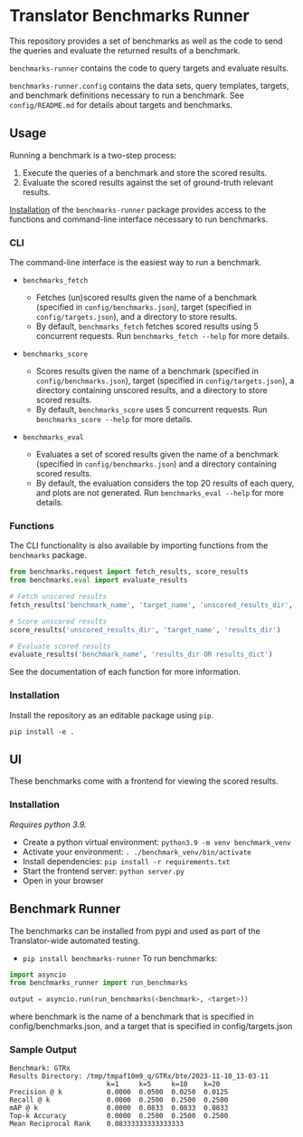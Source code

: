 # Translator Benchmarks Runner

This repository provides a set of benchmarks as well as the code to send the queries and evaluate the returned results of a benchmark.

`benchmarks-runner` contains the code to query targets and evaluate results.

`benchmarks-runner.config` contains the data sets, query templates, targets, and benchmark definitions necessary to run a benchmark. See `config/README.md` for details about targets and benchmarks.

## Usage
Running a benchmark is a two-step process:
1. Execute the queries of a benchmark and store the scored results.
2. Evaluate the scored results against the set of ground-truth relevant results.

[Installation](#installation) of the `benchmarks-runner` package provides access to the functions and command-line interface necessary to run benchmarks.
### CLI
The command-line interface is the easiest way to run a benchmark.

- `benchmarks_fetch`
    - Fetches (un)scored results given the name of a benchmark (specified in `config/benchmarks.json`), target (specified in `config/targets.json`), and a directory to store results.
    - By default, `benchmarks_fetch` fetches scored results using 5 concurrent requests. Run `benchmarks_fetch --help` for more details.

- `benchmarks_score`
    - Scores results given the name of a benchmark (specified in `config/benchmarks.json`), target (specified in `config/targets.json`), a directory containing unscored results, and a directory to store scored results.
    - By default, `benchmarks_score` uses 5 concurrent requests. Run `benchmarks_score --help` for more details.

- `benchmarks_eval`
    - Evaluates a set of scored results given the name of a benchmark (specified in `config/benchmarks.json`) and a directory containing scored results.
    - By default, the evaluation considers the top 20 results of each query, and plots are not generated. Run `benchmarks_eval --help` for more details.

### Functions
The CLI functionality is also available by importing functions from the `benchmarks` package.

```python
from benchmarks.request import fetch_results, score_results
from benchmarks.eval import evaluate_results

# Fetch unscored results
fetch_results('benchmark_name', 'target_name', 'unscored_results_dir', scored=False)

# Score unscored results
score_results('unscored_results_dir', 'target_name', 'results_dir')

# Evaluate scored results
evaluate_results('benchmark_name', 'results_dir OR results_dict')

```
See the documentation of each function for more information.


### Installation

Install the repository as an editable package using `pip`.

`pip install -e .`

## UI
These benchmarks come with a frontend for viewing the scored results.

### Installation
_Requires python 3.9._
- Create a python virtual environment: `python3.9 -m venv benchmark_venv`
- Activate your environment: `. ./benchmark_venv/bin/activate`
- Install dependencies: `pip install -r requirements.txt`
- Start the frontend server: `python server.py`
- Open in your browser

## Benchmark Runner
The benchmarks can be installed from pypi and used as part of the Translator-wide automated testing.
- `pip install benchmarks-runner`
To run benchmarks:
```python
import asyncio
from benchmarks_runner import run_benchmarks

output = asyncio.run(run_benchmarks(<benchmark>, <target>))
```
where benchmark is the name of a benchmark that is specified in config/benchmarks.json, and a target that is specified in config/targets.json

### Sample Output
```
Benchmark: GTRx
Results Directory: /tmp/tmpaf10m9_q/GTRx/bte/2023-11-10_13-03-11
                        k=1     k=5     k=10    k=20
Precision @ k           0.0000  0.0500  0.0250  0.0125
Recall @ k              0.0000  0.2500  0.2500  0.2500
mAP @ k                 0.0000  0.0833  0.0833  0.0833
Top-k Accuracy          0.0000  0.2500  0.2500  0.2500
Mean Reciprocal Rank    0.08333333333333333
```
